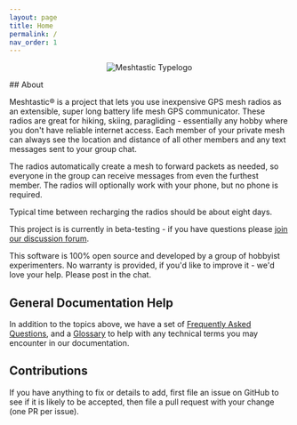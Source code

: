 ```yaml
---
layout: page
title: Home
permalink: /
nav_order: 1
---
```


<p align="center">
  <img src="https://raw.githubusercontent.com/meshtastic/meshtastic-design/master/typelogo/typelogo.svg" alt="Meshtastic Typelogo"/>
</p>
## About

Meshtastic® is a project that lets you use inexpensive GPS mesh radios as an extensible, super long battery life mesh GPS communicator. These radios are great for hiking, skiing, paragliding - essentially any hobby where you don't have reliable internet access. Each member of your private mesh can always see the location and distance of all other members and any text messages sent to your group chat.

The radios automatically create a mesh to forward packets as needed, so everyone in the group can receive messages from even the furthest member. The radios will optionally work with your phone, but no phone is required.

Typical time between recharging the radios should be about eight days.

This project is is currently in beta-testing - if you have questions please [join our discussion forum](https://meshtastic.discourse.group/).

This software is 100% open source and developed by a group of hobbyist experimenters. No warranty is provided, if you'd like to improve it - we'd love your help. Please post in the chat.

## General Documentation Help

In addition to the topics above, we have a set of [Frequently Asked Questions](faqs/README.md), and a [Glossary](glossary.md) to help with any technical terms you may encounter in our documentation.

## Contributions

If you have anything to fix or details to add, first file an issue on GitHub to see if it is likely to be accepted, then file a pull request with your change (one PR per issue).
